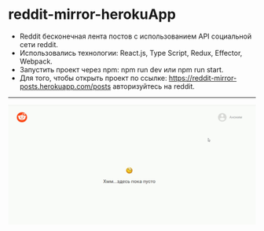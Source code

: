 # reddit-mirror-herokuApp
 
+ Reddit бесконечная лента постов с использованием API социальной сети reddit.  
+ Использовались технологии: React.js, Type Script, Redux, Effector, Webpack.  
+ Запустить проект через npm: npm run dev или npm run start.  
+ Для того, чтобы открыть проект по ссылке: https://reddit-mirror-posts.herokuapp.com/posts авторизуйтесь на reddit.

---

![image](https://github.com/Alekseyshing/reddit-mirror-herokuApp/blob/main/src/assets/images/reddit-mirror.gif)
